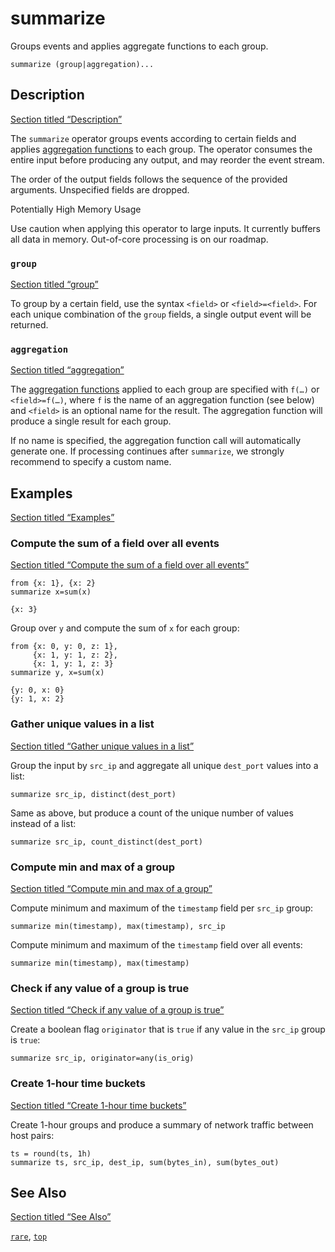 # summarize

Groups events and applies aggregate functions to each group.

```tql
summarize (group|aggregation)...
```

## Description

[Section titled “Description”](#description)

The `summarize` operator groups events according to certain fields and applies [aggregation functions](/reference/functions#aggregation) to each group. The operator consumes the entire input before producing any output, and may reorder the event stream.

The order of the output fields follows the sequence of the provided arguments. Unspecified fields are dropped.

Potentially High Memory Usage

Use caution when applying this operator to large inputs. It currently buffers all data in memory. Out-of-core processing is on our roadmap.

### `group`

[Section titled “group”](#group)

To group by a certain field, use the syntax `<field>` or `<field>=<field>`. For each unique combination of the `group` fields, a single output event will be returned.

### `aggregation`

[Section titled “aggregation”](#aggregation)

The [aggregation functions](/reference/functions#aggregation) applied to each group are specified with `f(…)` or `<field>=f(…)`, where `f` is the name of an aggregation function (see below) and `<field>` is an optional name for the result. The aggregation function will produce a single result for each group.

If no name is specified, the aggregation function call will automatically generate one. If processing continues after `summarize`, we strongly recommend to specify a custom name.

## Examples

[Section titled “Examples”](#examples)

### Compute the sum of a field over all events

[Section titled “Compute the sum of a field over all events”](#compute-the-sum-of-a-field-over-all-events)

```tql
from {x: 1}, {x: 2}
summarize x=sum(x)
```

```tql
{x: 3}
```

Group over `y` and compute the sum of `x` for each group:

```tql
from {x: 0, y: 0, z: 1},
     {x: 1, y: 1, z: 2},
     {x: 1, y: 1, z: 3}
summarize y, x=sum(x)
```

```tql
{y: 0, x: 0}
{y: 1, x: 2}
```

### Gather unique values in a list

[Section titled “Gather unique values in a list”](#gather-unique-values-in-a-list)

Group the input by `src_ip` and aggregate all unique `dest_port` values into a list:

```tql
summarize src_ip, distinct(dest_port)
```

Same as above, but produce a count of the unique number of values instead of a list:

```tql
summarize src_ip, count_distinct(dest_port)
```

### Compute min and max of a group

[Section titled “Compute min and max of a group”](#compute-min-and-max-of-a-group)

Compute minimum and maximum of the `timestamp` field per `src_ip` group:

```tql
summarize min(timestamp), max(timestamp), src_ip
```

Compute minimum and maximum of the `timestamp` field over all events:

```tql
summarize min(timestamp), max(timestamp)
```

### Check if any value of a group is true

[Section titled “Check if any value of a group is true”](#check-if-any-value-of-a-group-is-true)

Create a boolean flag `originator` that is `true` if any value in the `src_ip` group is `true`:

```tql
summarize src_ip, originator=any(is_orig)
```

### Create 1-hour time buckets

[Section titled “Create 1-hour time buckets”](#create-1-hour-time-buckets)

Create 1-hour groups and produce a summary of network traffic between host pairs:

```tql
ts = round(ts, 1h)
summarize ts, src_ip, dest_ip, sum(bytes_in), sum(bytes_out)
```

## See Also

[Section titled “See Also”](#see-also)

[`rare`](/reference/operators/rare), [`top`](/reference/operators/top)